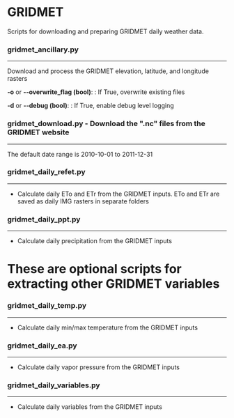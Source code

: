 # GRIDMET

Scripts for downloading and preparing GRIDMET daily weather data.  

### gridmet_ancillary.py
-------------
Download and process the GRIDMET elevation, latitude, and longitude rasters

**-o** or **-\-overwrite_flag (bool)**: 
:   If True, overwrite existing files

**-d** or **-\-debug (bool)**:
:   If True, enable debug level logging

### gridmet_download.py - Download the ".nc" files from the GRIDMET website
-------------
The default date range is 2010-10-01 to 2011-12-31
### gridmet_daily_refet.py
-------------
- Calculate daily ETo and ETr from the GRIDMET inputs. ETo and ETr are saved as daily IMG rasters in separate folders
### gridmet_daily_ppt.py
-------------
- Calculate daily precipitation from the GRIDMET inputs

# These are optional scripts for extracting other GRIDMET variables

### gridmet_daily_temp.py
-------------
- Calculate daily min/max temperature from the GRIDMET inputs
### gridmet_daily_ea.py
-------------
- Calculate daily vapor pressure from the GRIDMET inputs
### gridmet_daily_variables.py
-------------
- Calculate daily variables from the GRIDMET inputs
